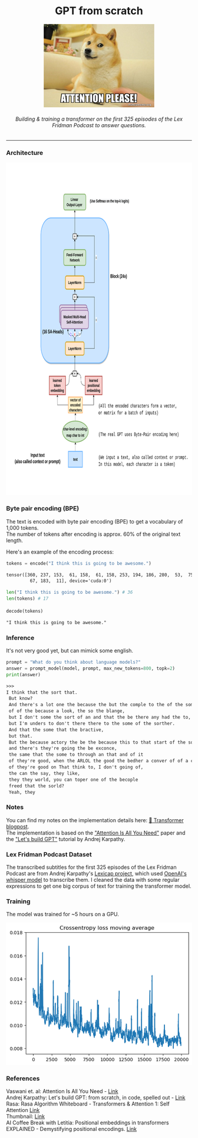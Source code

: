 ## 
# <div align="center">GPT from scratch</div>

<div align="center"><img src="https://github.com/till2/GPT_from_scratch/blob/main/images/Attention_is_all_you_need.jpg?raw=true" width="300" height="225"/></div>

######  <div align="center">Building & training a transformer on the first 325 episodes of the Lex Fridman Podcast to answer questions.</div>

-------------------------------

### Architecture

<div align="center"><img src="https://github.com/till2/GPT_from_scratch/blob/main/images/architecture.png?raw=true" width="830" height="900"/></div>

### Byte pair encoding (BPE)

The text is encoded with byte pair encoding (BPE) to get a vocabulary of 1,000 tokens. <br>
The number of tokens after encoding is approx. 60% of the original text length.

Here's an example of the encoding process:

```py
tokens = encode("I think this is going to be awesome.")
```

```txt
tensor([360, 237, 153,  61, 158,  61, 158, 253, 194, 186, 280,  53,  75, 169,
         67, 183,  11], device='cuda:0')
```
    
```py
len("I think this is going to be awesome.") # 36
len(tokens) # 17

decode(tokens)
```

```txt
"I think this is going to be awesome."
```


### Inference

It's not very good yet, but can mimick some english.

```py
prompt = "What do you think about language models?"
answer = prompt_model(model, prompt, max_new_tokens=800, topk=2)
print(answer)
```

```txt
>>>
I think that the sort that.
 But know?
 And there's a lot one the because the but the comple to the of the somether and of comple
 of of the because a look, the so the blange,
 but I don't some the sort of an and that the be there any had the to,
 but I'm unders to don't there there to the some of the sorther.
 And that the some that the bractive,
 but that.
 But the because actory the be the because this to that start of the some the call the of the
 and there's they're going the be exconce,
 the same that the some to through an that and of it
 of they're good, when the ARLOL the good the bedher a conver of of a conver the be of the see
 of they're good on That think to, I don't going of,
 the can the say, they like,
 they they world, you can toper one of the becople
 freed that the sorld?
 Yeah, they
```

### Notes

You can find my notes on the implementation details here: [🤖 Transformer blogpost](https://till2.github.io/blog/2023/02/17/transformers). <br>
The implementation is based on the ["Attention Is All You Need"](https://arxiv.org/pdf/1706.03762.pdf) paper and the ["Let's build GPT"](https://youtu.be/kCc8FmEb1nY) tutorial by Andrej Karpathy.


### Lex Fridman Podcast Dataset

The transcribed subtitles for the first 325 episodes of the Lex Fridman Podcast are from Andrej Karpathy's [Lexicap project](https://karpathy.ai/lexicap/index.html), which used [OpenAI's whisper model](https://github.com/openai/whisper) to transcribe them. I cleaned the data with some regular expressions to get one big corpus of text for training the transformer model.

### Training

The model was trained for ~5 hours on a GPU.

<div align="center"><img src="https://github.com/till2/GPT_from_scratch/blob/main/images/training_plot.png?raw=true"/></div>


### References

Vaswani et. al: Attention Is All You Need - [Link](https://arxiv.org/pdf/1706.03762.pdf) <br>
Andrej Karpathy: Let's build GPT: from scratch, in code, spelled out - [Link](https://youtu.be/kCc8FmEb1nY) <br>
Rasa: Rasa Algorithm Whiteboard - Transformers & Attention 1: Self Attention [Link](https://youtu.be/yGTUuEx3GkA) <br>
Thumbnail: [Link](https://makeameme.org/meme/attention-please-d7217f13d3) <br>
AI Coffee Break with Letitia: Positional embeddings in transformers EXPLAINED - Demystifying positional encodings. [Link](https://youtu.be/1biZfFLPRSY) <br>

